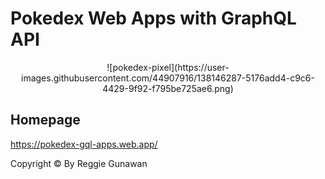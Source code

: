 # Pokedex Web Apps with GraphQL API

<p align="center">
![pokedex-pixel](https://user-images.githubusercontent.com/44907916/138146287-5176add4-c9c6-4429-9f92-f795be725ae6.png)
</p>

## Homepage

https://pokedex-gql-apps.web.app/

Copyright © By Reggie Gunawan
